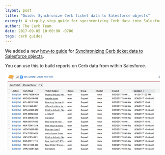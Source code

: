 ```yaml
---
layout: post
title: "Guide: Synchronize Cerb ticket data to Salesforce objects"
excerpt: A step-by-step guide for synchronizing Cerb data into Salesforce custom objects
author: The Cerb Team
date: 2017-09-05 10:00:00 -0700
tags: cerb guides
---
```


We added a new [how-to guide](/resources/guides/) for [Synchronizing Cerb ticket data to Salesforce objects](/guides/integrations/salesforce/sync-to-sobjects/).

You can use this to build reports on Cerb data from within Salesforce.

<div class="cerb-screenshot">
	<a href="/guides/integrations/salesforce/sync-to-sobjects/"><img src="/assets/images/guides/salesforce/sobjects/salesforce-tickets-list.png" class="screenshot"></a>
</div>
